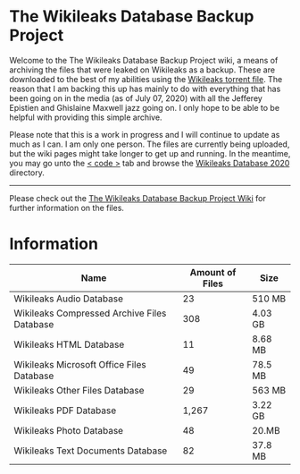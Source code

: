 # The Wikileaks Database Backup Project
Welcome to the The Wikileaks Database Backup Project wiki, a means of archiving the files that were leaked on Wikileaks as a backup. These are downloaded to the best of my abilities using the [Wikileaks torrent file](https://file.wikileaks.org/file.torrent). The reason that I am backing this up has mainly to do with everything that has been going on in the media (as of July 07, 2020) with all the Jefferey Epistien and Ghislaine Maxwell jazz going on. I only hope to be able to be helpful with providing this simple archive.

Please note that this is a work in progress and I will continue to update as much as I can. I am only one person. The files are currently being uploaded, but the wiki pages might take longer to get up and running. In the meantime, you may go unto the [ < code >](https://github.com/TheArchyvist/wikileaks-database) tab and browse the [Wikileaks Database 2020](https://github.com/TheArchyvist/wikileaks-database/tree/master/Wikileaks%20Database%202020) directory.

***

Please check out the [The Wikileaks Database Backup Project Wiki](https://github.com/TheArchyvist/wikileaks-database/wiki) for further information on the files.

# Information
| Name | Amount of Files | Size |
| --- | --- | --- |
| Wikileaks Audio Database | 23 | 510 MB |
| Wikileaks Compressed Archive Files Database | 308 | 4.03 GB |
| Wikileaks HTML Database | 11 | 8.68 MB |
| Wikileaks Microsoft Office Files Database | 49 | 78.5 MB |
| Wikileaks Other Files Database | 29 | 563 MB |
| Wikileaks PDF Database | 1,267 | 3.22 GB |
| Wikileaks Photo Database | 48 | 20.MB |
| Wikileaks Text Documents Database | 82 | 37.8 MB |
